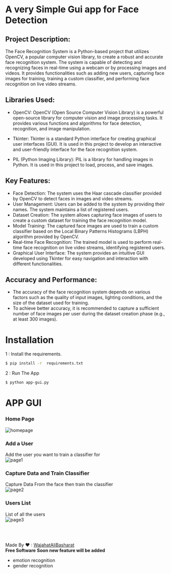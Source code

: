# A very Simple Gui app for Face Detection 
## Project Description:
The Face Recognition System is a Python-based project that utilizes OpenCV, a popular computer vision library, to create a robust and accurate face recognition system. The system is capable of detecting and recognizing faces in real-time using a webcam or by processing images and videos. It provides functionalities such as adding new users, capturing face images for training, training a custom classifier, and performing face recognition on live video streams.

## Libraries Used:

- OpenCV: OpenCV (Open Source Computer Vision Library) is a powerful open-source library for computer vision and image processing tasks. It provides various functions and algorithms for face detection, recognition, and image manipulation.

- Tkinter: Tkinter is a standard Python interface for creating graphical user interfaces (GUI). It is used in this project to develop an interactive and user-friendly interface for the face recognition system.

- PIL (Python Imaging Library): PIL is a library for handling images in Python. It is used in this project to load, process, and save images.

## Key Features:

- Face Detection: The system uses the Haar cascade classifier provided by OpenCV to detect faces in images and video streams.
- User Management: Users can be added to the system by providing their names. The system maintains a list of registered users.
- Dataset Creation: The system allows capturing face images of users to create a custom dataset for training the face recognition model.
- Model Training: The captured face images are used to train a custom classifier based on the Local Binary Patterns Histograms (LBPH) algorithm provided by OpenCV.
- Real-time Face Recognition: The trained model is used to perform real-time face recognition on live video streams, identifying registered users.
- Graphical User Interface: The system provides an intuitive GUI developed using Tkinter for easy navigation and interaction with different functionalities.
## Accuracy and Performance:
- The accuracy of the face recognition system depends on various factors such as the quality of input images, lighting conditions, and the size of the dataset used for training.
- To achieve better accuracy, it is recommended to capture a sufficient number of face images per user during the dataset creation phase (e.g., at least 300 images).
  
# Installation

1 : Install the requirements.

```sh
$ pip install -r  requirements.txt
```

2 : Run The App 

```sh
$ python app-gui.py
```

# APP GUI

### Home Page
![homepage](https://i.ibb.co/c62qvR2/home-page.png)

### Add a User <br>
Add the user you want to train a classifier for <br>
![page1](https://i.ibb.co/t8gdq6s/adduser.png)<br>


### Capture Data and Train Classifier<br>
Capture Data From the face then train the classifier<br>
![page2](https://i.ibb.co/D8JgYhN/capandtraindata.png)<br>

### Users List<br>
List of all the users<br>
![page3](https://i.ibb.co/1KwfVVV/dropdown.png)<br>

<br><br>

Made By ❤ : [WajahatAliBasharat](mailto:wajahatalibasharat073@gmail.com)<br>
**Free Software**
**Soon new feature will be added**
- emotion recognition
- gender recognition



